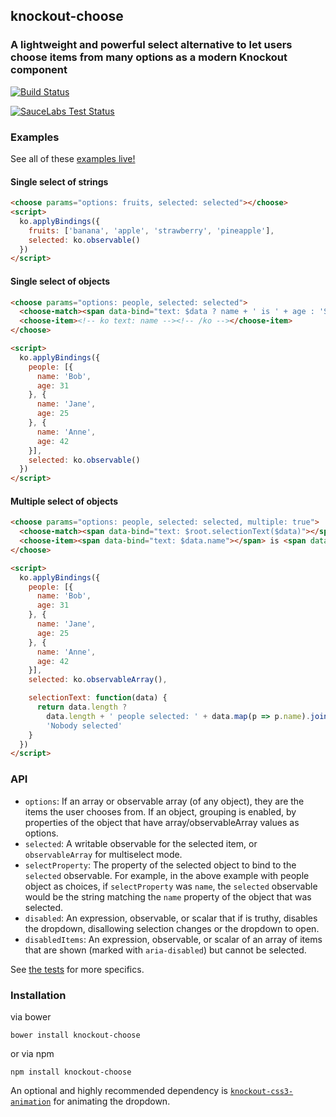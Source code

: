 ## knockout-choose

### A lightweight and powerful select alternative to let users choose items from many options as a modern Knockout component

[![Build Status](https://secure.travis-ci.org/nathanboktae/knockout-choose.png)](http://travis-ci.org/nathanboktae/knockout-choose)

[![SauceLabs Test Status](https://saucelabs.com/browser-matrix/knockout-choose.svg)](https://saucelabs.com/u/knockout-choose)

### Examples

See all of these [examples live!](http://nathanboktae.github.io/knockout-choose/)

#### Single select of strings

```html
<choose params="options: fruits, selected: selected"></choose>
<script>
  ko.applyBindings({
    fruits: ['banana', 'apple', 'strawberry', 'pineapple'],
    selected: ko.observable()
  })
</script>
```

#### Single select of objects

```html
<choose params="options: people, selected: selected">
  <choose-match><span data-bind="text: $data ? name + ' is ' + age : 'Select a person'"></span></choose-match>
  <choose-item><!-- ko text: name --><!-- /ko --></choose-item>
</choose>

<script>
  ko.applyBindings({
    people: [{
      name: 'Bob',
      age: 31
    }, {
      name: 'Jane',
      age: 25
    }, {
      name: 'Anne',
      age: 42
    }],
    selected: ko.observable()
  })
</script>
```

#### Multiple select of objects

```html
<choose params="options: people, selected: selected, multiple: true">
  <choose-match><span data-bind="text: $root.selectionText($data)"></span></choose-match>
  <choose-item><span data-bind="text: $data.name"></span> is <span data-bind="text: $data.age"></span></choose-item>
</choose>

<script>
  ko.applyBindings({
    people: [{
      name: 'Bob',
      age: 31
    }, {
      name: 'Jane',
      age: 25
    }, {
      name: 'Anne',
      age: 42
    }],
    selected: ko.observableArray(),

    selectionText: function(data) {
      return data.length ?
        data.length + ' people selected: ' + data.map(p => p.name).join(', ') :
        'Nobody selected'
    }
  })
</script>
```


### API

- `options`: If an array or observable array (of any object), they are the items the user chooses from. If an object, grouping is enabled, by properties of the object that have array/observableArray values as options.
- `selected`: A writable observable for the selected item, or `observableArray` for multiselect mode.
- `selectProperty`: The property of the selected object to bind to the `selected` observable. For example, in the above example with people object as choices, if `selectProperty` was `name`, the `selected` observable would be the string matching the `name` property of the object that was selected.
- `disabled`: An expression, observable, or scalar that if is truthy, disables the dropdown, disallowing selection changes or the dropdown to open.
- `disabledItems`: An expression, observable, or scalar of an array of items that are shown (marked with `aria-disabled`) but cannot be selected.

See [the tests](https://github.com/nathanboktae/knockout-choose/blob/master/tests/tests.js) for more specifics.

### Installation

via bower

```
bower install knockout-choose
```

or via npm

```
npm install knockout-choose
```

An optional and highly recommended dependency is [`knockout-css3-animation`](https://github.com/nathanboktae/knockout-css3-animation/) for animating the dropdown.